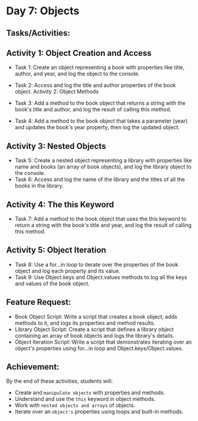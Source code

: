 # Day 7: Objects
## Tasks/Activities:
## Activity 1: Object Creation and Access

- Task 1: Create an object representing a book with properties like title, author, and year, and log the object to the console.
- Task 2: Access and log the title and author properties of the book object.
Activity 2: Object Methods

- Task 3: Add a method to the book object that returns a string with the book's title and author, and log the result of calling this method.
- Task 4: Add a method to the book object that takes a parameter (year) and updates the book's year property, then log the updated object.
## Activity 3: Nested Objects

- Task 5: Create a nested object representing a library with properties like name and books (an array of book objects), and log the library object to the console.
- Task 6: Access and log the name of the library and the titles of all the books in the library.
## Activity 4: The this Keyword

- Task 7: Add a method to the book object that uses the this keyword to return a string with the book's title and year, and log the result of calling this method.
## Activity 5: Object Iteration

- Task 8: Use a for...in loop to iterate over the properties of the book object and log each property and its value.
- Task 9: Use Object.keys and Object.values methods to log all the keys and values of the book object.


## Feature Request:
- Book Object Script: Write a script that creates a book object, adds methods to it, and logs its properties and method results.
- Library Object Script: Create a script that defines a library object containing an array of book objects and logs the library's details.
- Object Iteration Script: Write a script that demonstrates iterating over an object's properties using for...in loop and Object.keys/Object.values.
## Achievement:
By the end of these activities, students will:

- Create and `manipulate objects` with properties and methods.
- Understand and use the `this` keyword in object methods.
- Work with `nested objects and arrays` of objects.
- Iterate over an `object's` properties using loops and built-in methods.
